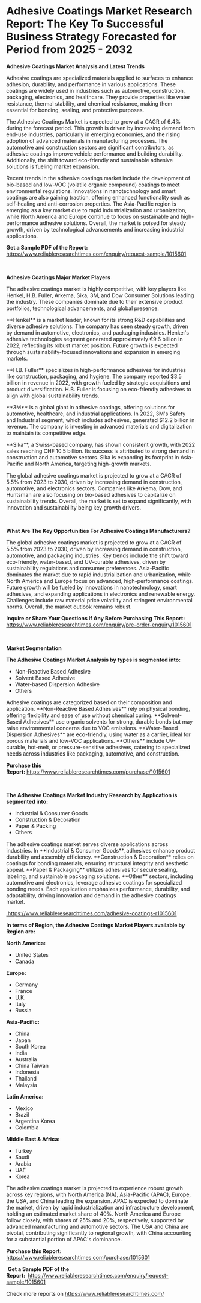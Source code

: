 <p><h1>Adhesive Coatings Market Research Report: The Key To Successful Business Strategy Forecasted for Period from 2025 - 2032</h1></p><p><strong>Adhesive Coatings Market Analysis and Latest Trends</strong></p>
<p><p>Adhesive coatings are specialized materials applied to surfaces to enhance adhesion, durability, and performance in various applications. These coatings are widely used in industries such as automotive, construction, packaging, electronics, and healthcare. They provide properties like water resistance, thermal stability, and chemical resistance, making them essential for bonding, sealing, and protective purposes.</p><p>The Adhesive Coatings Market is expected to grow at a CAGR of 6.4% during the forecast period. This growth is driven by increasing demand from end-use industries, particularly in emerging economies, and the rising adoption of advanced materials in manufacturing processes. The automotive and construction sectors are significant contributors, as adhesive coatings improve vehicle performance and building durability. Additionally, the shift toward eco-friendly and sustainable adhesive solutions is fueling market expansion.</p><p>Recent trends in the adhesive coatings market include the development of bio-based and low-VOC (volatile organic compound) coatings to meet environmental regulations. Innovations in nanotechnology and smart coatings are also gaining traction, offering enhanced functionality such as self-healing and anti-corrosion properties. The Asia-Pacific region is emerging as a key market due to rapid industrialization and urbanization, while North America and Europe continue to focus on sustainable and high-performance adhesive solutions. Overall, the market is poised for steady growth, driven by technological advancements and increasing industrial applications.</p></p>
<p><strong>Get a Sample PDF of the Report:&nbsp;</strong> <a href="https://www.reliableresearchtimes.com/enquiry/request-sample/1015601?utm_campaign=2143&utm_medium=2&utm_source=Github&utm_content=ia&utm_term=26012025&utm_id=adhesive-coatings">https://www.reliableresearchtimes.com/enquiry/request-sample/1015601</a></p>
<p>&nbsp;</p>
<p><strong>Adhesive Coatings Major Market Players</strong></p>
<p><p>The adhesive coatings market is highly competitive, with key players like Henkel, H.B. Fuller, Arkema, Sika, 3M, and Dow Consumer Solutions leading the industry. These companies dominate due to their extensive product portfolios, technological advancements, and global presence.</p><p>**Henkel** is a market leader, known for its strong R&D capabilities and diverse adhesive solutions. The company has seen steady growth, driven by demand in automotive, electronics, and packaging industries. Henkel's adhesive technologies segment generated approximately €9.6 billion in 2022, reflecting its robust market position. Future growth is expected through sustainability-focused innovations and expansion in emerging markets.</p><p>**H.B. Fuller** specializes in high-performance adhesives for industries like construction, packaging, and hygiene. The company reported $3.5 billion in revenue in 2022, with growth fueled by strategic acquisitions and product diversification. H.B. Fuller is focusing on eco-friendly adhesives to align with global sustainability trends.</p><p>**3M** is a global giant in adhesive coatings, offering solutions for automotive, healthcare, and industrial applications. In 2022, 3M's Safety and Industrial segment, which includes adhesives, generated $12.2 billion in revenue. The company is investing in advanced materials and digitalization to maintain its competitive edge.</p><p>**Sika**, a Swiss-based company, has shown consistent growth, with 2022 sales reaching CHF 10.5 billion. Its success is attributed to strong demand in construction and automotive sectors. Sika is expanding its footprint in Asia-Pacific and North America, targeting high-growth markets.</p><p>The global adhesive coatings market is projected to grow at a CAGR of 5.5% from 2023 to 2030, driven by increasing demand in construction, automotive, and electronics sectors. Companies like Arkema, Dow, and Huntsman are also focusing on bio-based adhesives to capitalize on sustainability trends. Overall, the market is set to expand significantly, with innovation and sustainability being key growth drivers.</p></p>
<p>&nbsp;</p>
<p><strong>What Are The Key Opportunities For Adhesive Coatings Manufacturers?</strong></p>
<p><p>The global adhesive coatings market is projected to grow at a CAGR of 5.5% from 2023 to 2030, driven by increasing demand in construction, automotive, and packaging industries. Key trends include the shift toward eco-friendly, water-based, and UV-curable adhesives, driven by sustainability regulations and consumer preferences. Asia-Pacific dominates the market due to rapid industrialization and urbanization, while North America and Europe focus on advanced, high-performance coatings. Future growth will be fueled by innovations in nanotechnology, smart adhesives, and expanding applications in electronics and renewable energy. Challenges include raw material price volatility and stringent environmental norms. Overall, the market outlook remains robust.</p></p>
<p><strong>Inquire or Share Your Questions If Any Before Purchasing This Report:</strong> <a href="https://www.reliableresearchtimes.com/enquiry/pre-order-enquiry/1015601?utm_campaign=2143&utm_medium=2&utm_source=Github&utm_content=ia&utm_term=26012025&utm_id=adhesive-coatings">https://www.reliableresearchtimes.com/enquiry/pre-order-enquiry/1015601</a></p>
<p>&nbsp;</p>
<p><strong>Market Segmentation</strong></p>
<p><strong>The Adhesive Coatings Market Analysis by types is segmented into:</strong></p>
<p><ul><li>Non-Reactive Based Adhesive</li><li>Solvent Based Adhesive</li><li>Water-based Dispersion Adhesive</li><li>Others</li></ul></p>
<p><p>Adhesive coatings are categorized based on their composition and application. **Non-Reactive Based Adhesives** rely on physical bonding, offering flexibility and ease of use without chemical curing. **Solvent-Based Adhesives** use organic solvents for strong, durable bonds but may raise environmental concerns due to VOC emissions. **Water-Based Dispersion Adhesives** are eco-friendly, using water as a carrier, ideal for porous materials and low-VOC applications. **Others** include UV-curable, hot-melt, or pressure-sensitive adhesives, catering to specialized needs across industries like packaging, automotive, and construction.</p></p>
<p><strong>Purchase this Report:&nbsp;</strong><a href="https://www.reliableresearchtimes.com/purchase/1015601?utm_campaign=2143&utm_medium=2&utm_source=Github&utm_content=ia&utm_term=26012025&utm_id=adhesive-coatings">https://www.reliableresearchtimes.com/purchase/1015601</a></p>
<p>&nbsp;</p>
<p><strong>The Adhesive Coatings Market Industry Research by Application is segmented into:</strong></p>
<p><ul><li>Industrial & Consumer Goods</li><li>Construction & Decoration</li><li>Paper & Packing</li><li>Others</li></ul></p>
<p><p>The adhesive coatings market serves diverse applications across industries. In **Industrial & Consumer Goods**, adhesives enhance product durability and assembly efficiency. **Construction & Decoration** relies on coatings for bonding materials, ensuring structural integrity and aesthetic appeal. **Paper & Packaging** utilizes adhesives for secure sealing, labeling, and sustainable packaging solutions. **Other** sectors, including automotive and electronics, leverage adhesive coatings for specialized bonding needs. Each application emphasizes performance, durability, and adaptability, driving innovation and demand in the adhesive coatings market.</p></p>
<p><a href="https://www.reliableresearchtimes.com/adhesive-coatings-r1015601?utm_campaign=2143&utm_medium=2&utm_source=Github&utm_content=ia&utm_term=26012025&utm_id=adhesive-coatings">&nbsp;https://www.reliableresearchtimes.com/adhesive-coatings-r1015601</a></p>
<p><strong>In terms of Region, the Adhesive Coatings Market Players available by Region are:</strong></p>
<p>
    <p> <strong> North America: </strong>
        <ul>
            <li>United States</li>
            <li>Canada</li>
        </ul>
        </p> 
    <p> <strong> Europe: </strong>
        <ul>
            <li>Germany</li>
            <li>France</li>
            <li>U.K.</li>
            <li>Italy</li>
            <li>Russia</li>
        </ul>
        </p> 
    <p> <strong> Asia-Pacific: </strong>
        <ul>
            <li>China</li>
            <li>Japan</li>
            <li>South Korea</li>
            <li>India</li>
            <li>Australia</li>
            <li>China Taiwan</li>
            <li>Indonesia</li>
            <li>Thailand</li>
            <li>Malaysia</li>
        </ul>
        </p> 
    <p> <strong> Latin America: </strong>
        <ul>
            <li>Mexico</li>
            <li>Brazil</li>
            <li>Argentina Korea</li>
            <li>Colombia</li>
        </ul>
        </p> 
    <p> <strong> Middle East & Africa: </strong>
        <ul>
            <li>Turkey</li>
            <li>Saudi</li>
            <li>Arabia</li>
            <li>UAE</li>
            <li>Korea</li>
        </ul>
    </p>
    </p>
<p><p>The adhesive coatings market is projected to experience robust growth across key regions, with North America (NA), Asia-Pacific (APAC), Europe, the USA, and China leading the expansion. APAC is expected to dominate the market, driven by rapid industrialization and infrastructure development, holding an estimated market share of 40%. North America and Europe follow closely, with shares of 25% and 20%, respectively, supported by advanced manufacturing and automotive sectors. The USA and China are pivotal, contributing significantly to regional growth, with China accounting for a substantial portion of APAC's dominance.</p></p>
<p><strong>Purchase this Report: </strong><a href="https://www.reliableresearchtimes.com/purchase/1015601?utm_campaign=2143&utm_medium=2&utm_source=Github&utm_content=ia&utm_term=26012025&utm_id=adhesive-coatings">https://www.reliableresearchtimes.com/purchase/1015601</a></p>
<p>&nbsp;<strong>Get a Sample PDF of the Report:&nbsp;&nbsp;</strong><a href="https://www.reliableresearchtimes.com/enquiry/request-sample/1015601?utm_campaign=2143&utm_medium=2&utm_source=Github&utm_content=ia&utm_term=26012025&utm_id=adhesive-coatings">https://www.reliableresearchtimes.com/enquiry/request-sample/1015601</a></p>
<p><strong></strong></p>
<p>Check more reports on <a href="https://www.reliableresearchtimes.com/?utm_campaign=2143&utm_medium=2&utm_source=Github&utm_content=ia&utm_term=26012025&utm_id=adhesive-coatings">https://www.reliableresearchtimes.com/</a></p>